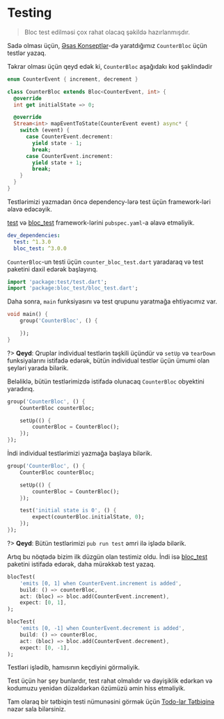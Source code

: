 # Testing

> Bloc test edilməsi çox rahat olacaq şəkildə hazırlanmışdır.

Sadə olması üçün,  [Əsas Konseptlər](coreconcepts.md)-də yaratdığımız `CounterBloc` üçün testlər yazaq.

Təkrar olması üçün qeyd edək ki, `CounterBloc` aşağıdakı kod şəklindədir

```dart
enum CounterEvent { increment, decrement }

class CounterBloc extends Bloc<CounterEvent, int> {
  @override
  int get initialState => 0;

  @override
  Stream<int> mapEventToState(CounterEvent event) async* {
    switch (event) {
      case CounterEvent.decrement:
        yield state - 1;
        break;
      case CounterEvent.increment:
        yield state + 1;
        break;
    }
  }
}
```

Testlərimizi yazmadan öncə dependency-lərə test üçün framework-ləri əlavə edəcəyik.

[test](https://pub.dev/packages/test) və [bloc_test](https://pub.dev/packages/bloc_test) framework-lərini `pubspec.yaml`-a əlavə etməliyik.

```yaml
dev_dependencies:
  test: ^1.3.0
  bloc_test: ^3.0.0
```
`CounterBloc`-un testi üçün `counter_bloc_test.dart` yaradaraq və test paketini daxil edərək başlayırıq.

```dart
import 'package:test/test.dart';
import 'package:bloc_test/bloc_test.dart';
```

Daha sonra, `main` funksiyasını və test qrupunu yaratmağa ehtiyacımız var.

```dart
void main() {
    group('CounterBloc', () {

    });
}
```

?> **Qeyd**: Qruplar individual testlərin təşkili üçündür və `setUp` və `tearDown` funksiyalarını istifadə edərək, bütün individual testlər üçün ümumi olan şeyləri yarada bilərik.

Beləliklə, bütün testlərimizdə istifadə olunacaq `CounterBloc` obyektini yaradırıq.

```dart
group('CounterBloc', () {
    CounterBloc counterBloc;

    setUp(() {
        counterBloc = CounterBloc();
    });
});
```

İndi individual testlərimizi yazmağa başlaya bilərik.

```dart
group('CounterBloc', () {
    CounterBloc counterBloc;

    setUp(() {
        counterBloc = CounterBloc();
    });

    test('initial state is 0', () {
        expect(counterBloc.initialState, 0);
    });
});
```

?> **Qeyd**: Bütün testlərimizi `pub run test` əmri ilə işlədə bilərik.

Artıq bu nöqtədə bizim ilk düzgün olan testimiz oldu. İndi isə [bloc_test](https://pub.dev/packages/bloc_test) paketini istifadə edərək, daha mürəkkəb test yazaq.

```dart
blocTest(
    'emits [0, 1] when CounterEvent.increment is added',
    build: () => counterBloc,
    act: (bloc) => bloc.add(CounterEvent.increment),
    expect: [0, 1],
);

blocTest(
    'emits [0, -1] when CounterEvent.decrement is added',
    build: () => counterBloc,
    act: (bloc) => bloc.add(CounterEvent.decrement),
    expect: [0, -1],
);
```

Testləri işlədib, hamısının keçdiyini görməliyik.

Test üçün hər şey bunlardır, test rahat olmalıdır və dəyişiklik edərkən və kodumuzu yenidən düzəldərkən özümüzü əmin hiss etməliyik.

Tam olaraq bir tətbiqin testi nümunəsini görmək üçün [Todo-lar Tətbiqinə](https://github.com/brianegan/flutter_architecture_samples/tree/master/bloc_) nəzər sala bilərsiniz.
